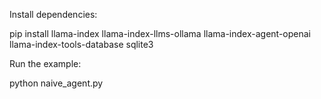 Install dependencies:

pip install llama-index llama-index-llms-ollama llama-index-agent-openai llama-index-tools-database sqlite3

Run the example:

python naive_agent.py
